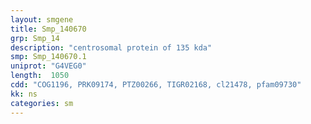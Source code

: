 ```yaml
---
layout: smgene
title: Smp_140670
grp: Smp_14
description: "centrosomal protein of 135 kda"
smp: Smp_140670.1
uniprot: "G4VEG0"
length:  1050
cdd: "COG1196, PRK09174, PTZ00266, TIGR02168, cl21478, pfam09730"
kk: ns
categories: sm
---
```


